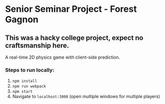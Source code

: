 # Senior Seminar Project - Forest Gagnon

## This was a hacky college project, expect no craftsmanship here.

A real-time 2D physics game with client-side prediction.

### Steps to run locally:
  1. `npm install`
  2. `npm run webpack`
  3. `npm start`
  4. Navigate to `localhost:3000` (open multiple windows for multiple players)
